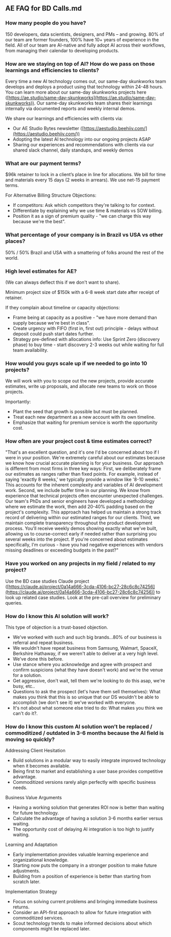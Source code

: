 
## AE FAQ for BD Calls.md

### How many people do you have?
150 developers, data scientists, designers, and PMs – and growing.
80% of our team are former founders, 100% have 10+ years of experience in the field.
All of our team are AI-native and fully adopt AI across their workflows, from managing their calendar to developing products.

### How are we staying on top of AI? How do we pass on those learnings and efficiencies to clients?
Every time a new AI technology comes out, our same-day skunkworks team develops and deploys a product using that technology within 24-48 hours.
You can learn more about our same-day skunkworks projects here ([https://ae.studio/same-day-skunkworks](https://ae.studio/same-day-skunkworks)).
Our same-day skunkworks team shares their learnings internally via documented reports and weekly internal demos.

We share our learnings and efficiencies with clients via:
* Our AE Studio Bytes newsletter ([https://aestudio.beehiiv.com/](https://aestudio.beehiiv.com/)) 
* Adopting the latest AI technology into our ongoing projects ASAP 
* Sharing our experiences and recommendations with clients via our shared slack channel, daily standups, and weekly demos 

### What are our payment terms?
$96k retainer to lock in a client’s place in line for allocations.
We bill for time and materials every 15 days (2 weeks in arrears).
We use net-15 payment terms.

For Alternative Billing Structure Objections:
* If competitors: Ask which competitors they're talking to for context.
* Differentiate by explaining why we use time & materials vs SOW billing.
* Position it as a sign of premium quality - "we can charge this way because we're the best".

### What percentage of your company is in Brazil vs USA vs other places?
50% / 50% Brazil and USA with a smattering of folks around the rest of the world.

### High level estimates for AE?
(We can always deflect this if we don't want to share).

Minimum project size of $150k with a 6-8 week start date after receipt of retainer.

If they complain about timeline or capacity objections:
* Frame being at capacity as a positive - "we have more demand than supply because we're best in class".
* Create urgency with FIFO (first in, first out) principle - delays without deposit could push start dates further.
* Strategy pre-defined with allocations info: Use Sprint Zero (discovery phase) to buy time - start discovery 2-3 weeks out while waiting for full team availability.

### How would you guys scale up if we needed to go into 10 projects?
We will work with you to scope out the new projects, provide accurate estimates, write up proposals, and allocate new teams to work on those projects.

Importantly:
* Plant the seed that growth is possible but must be planned.
* Treat each new department as a new account with its own timeline.
* Emphasize that waiting for premium service is worth the opportunity cost.

### How often are your project cost & time estimates correct?
"That's an excellent question, and it's one I'd be concerned about too if I were in your position. We're extremely careful about our estimates because we know how crucial accurate planning is for your business. 
Our approach is different from most firms in three key ways: 
First, we deliberately frame our estimates as ranges rather than fixed points. For example, instead of saying 'exactly 8 weeks,' we typically provide a window like '8-10 weeks.'  This accounts for the inherent complexity and variables of AI development work. 
Second, we include buffer time in our planning. We know from experience that technical projects often encounter unexpected challenges. Our team's PhDs and senior engineers have developed a methodology where we estimate the work, then add 20-40% padding based on the project's complexity. This approach has helped us maintain a strong track record of delivering within our estimated ranges for our clients. 
Third, we maintain complete transparency throughout the product development process. You'll receive weekly demos showing exactly what we've built, allowing us to course-correct early if needed rather than surprising you several weeks into the project. 
If you're concerned about estimates specifically, I'm curious - have you had negative experiences with vendors missing deadlines or exceeding budgets in the past?" 

### Have you worked on any projects in my field / related to my project?
Use the BD case studies Claude project ([https://claude.ai/project/0a14a666-3cda-4106-bc27-28c6c8c74256](https://claude.ai/project/0a14a666-3cda-4106-bc27-28c6c8c74256)) to look up related case studies.
Look at the pre-call overview for preliminary queries.

### How do I know this AI solution will work?
This type of objection is a trust-based objection.

* We've worked with such and such big brands...80% of our business is referral and repeat business.
* We wouldn't have repeat business from Samsung, Walmart, SpaceX, Berkshire Hathaway, if we weren't able to deliver at a very high level.
* We've done this before.
* Use stance where you acknowledge and agree with prospect and confirm suspicions (what they have doesn't work) and we're the venue for a solution.
* Get aggressive, don't wait, tell them we're looking to do this asap, we're busy, etc..
* Questions to ask the prospect (let's have them sell themselves): What makes you think that this is so unique that our DS wouldn't be able to accomplish (we don't see it) we've worked with everyone.
* It's not about what someone else tried to do: What makes you think we can't do it?.

### How do I know this custom AI solution won’t be replaced / commoditized / outdated in 3-6 months because the AI field is moving so quickly?
Addressing Client Hesitation 
* Build solutions in a modular way to easily integrate improved technology when it becomes available.
* Being first to market and establishing a user base provides competitive advantage.
* Commoditized versions rarely align perfectly with specific business needs.

Business Value Arguments 
* Having a working solution that generates ROI now is better than waiting for future technology.
* Calculate the advantage of having a solution 3-6 months earlier versus waiting.
* The opportunity cost of delaying AI integration is too high to justify waiting.

Learning and Adaptation 
* Early implementation provides valuable learning experience and organizational knowledge.
* Starting now puts the company in a stronger position to make future adjustments.
* Building from a position of experience is better than starting from scratch later.

Implementation Strategy 
* Focus on solving current problems and bringing immediate business returns.
* Consider an API-first approach to allow for future integration with commoditized services.
* Scout technology trends to make informed decisions about which components might be replaced later.
